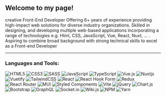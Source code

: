 ## Welcome to my page!
creative Front-End Developer Offering 6+ years of experience providing high-impact web solutions for diverse industry organizations. Skilled in designing, and developing multiple web-based applications incorporating a range of technologies e.g. Html, CSS, JavaScript, Vue, React, Nuxt, ... . Aspiring to combine broad background with strong technical skills to excel as a Front-end Developer


---
<h3 align="left">Languages and Tools:</h3>
<p>
  
  ![HTML5](https://img.shields.io/badge/html5-%23E34F26.svg?style=for-the-badge&logo=html5&logoColor=white)
  ![CSS3](https://img.shields.io/badge/css3-%231572B6.svg?style=for-the-badge&logo=css3&logoColor=white)
  ![SASS](https://img.shields.io/badge/SASS-hotpink.svg?style=for-the-badge&logo=SASS&logoColor=white)
  ![JavaScript](https://img.shields.io/badge/javascript-%23323330.svg?style=for-the-badge&logo=javascript&logoColor=%23F7DF1E)
  ![TypeScript](https://img.shields.io/badge/typescript-%23007ACC.svg?style=for-the-badge&logo=typescript&logoColor=white)
  ![Vue.js](https://img.shields.io/badge/vuejs-%2335495e.svg?style=for-the-badge&logo=vuedotjs&logoColor=%234FC08D)
  ![Nuxtjs](https://img.shields.io/badge/Nuxt-002E3B?style=for-the-badge&logo=nuxtdotjs&logoColor=#00DC82)
  ![Vuetify](https://img.shields.io/badge/Vuetify-1867C0?style=for-the-badge&logo=vuetify&logoColor=AEDDFF)
  ![TailwindCSS](https://img.shields.io/badge/tailwindcss-%2338B2AC.svg?style=for-the-badge&logo=tailwind-css&logoColor=white)
  ![React](https://img.shields.io/badge/react-%2320232a.svg?style=for-the-badge&logo=react&logoColor=%2361DAFB)
  ![React Hook Form](https://img.shields.io/badge/React%20Hook%20Form-%23EC5990.svg?style=for-the-badge&logo=reacthookform&logoColor=white)
  ![Redux](https://img.shields.io/badge/redux-%23593d88.svg?style=for-the-badge&logo=redux&logoColor=white)
  ![React Router](https://img.shields.io/badge/React_Router-CA4245?style=for-the-badge&logo=react-router&logoColor=white)
  ![MUI](https://img.shields.io/badge/MUI-%230081CB.svg?style=for-the-badge&logo=mui&logoColor=white)
  ![Styled Components](https://img.shields.io/badge/styled--components-DB7093?style=for-the-badge&logo=styled-components&logoColor=white)
  ![Vite](https://img.shields.io/badge/vite-%23646CFF.svg?style=for-the-badge&logo=vite&logoColor=white)
  ![jQuery](https://img.shields.io/badge/jquery-%230769AD.svg?style=for-the-badge&logo=jquery&logoColor=white)
  ![Chart.js](https://img.shields.io/badge/chart.js-F5788D.svg?style=for-the-badge&logo=chart.js&logoColor=white)
  ![Bootstrap](https://img.shields.io/badge/bootstrap-%238511FA.svg?style=for-the-badge&logo=bootstrap&logoColor=white)
  ![GraphQL](https://img.shields.io/badge/-GraphQL-E10098?style=for-the-badge&logo=graphql&logoColor=white)
  ![Socket.io](https://img.shields.io/badge/Socket.io-black?style=for-the-badge&logo=socket.io&badgeColor=010101)
  ![Wiki.js](https://img.shields.io/badge/wiki.js-%231976D2.svg?style=for-the-badge&logo=wikidotjs&logoColor=white)
  ![NPM](https://img.shields.io/badge/NPM-%23CB3837.svg?style=for-the-badge&logo=npm&logoColor=white)
  ![Yarn](https://img.shields.io/badge/yarn-%232C8EBB.svg?style=for-the-badge&logo=yarn&logoColor=white)
  
</p>
